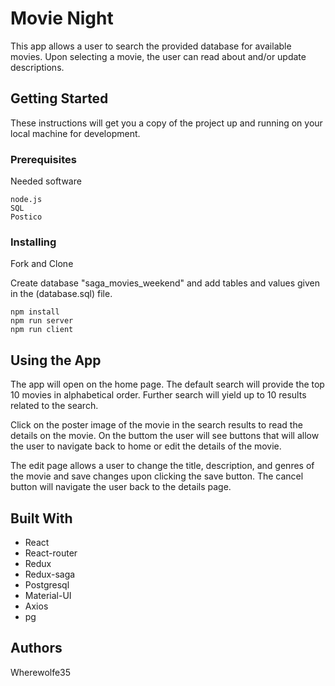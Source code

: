 # Movie Night

This app allows a user to search the provided database for available movies.  Upon selecting a movie, the user can read about and/or update descriptions.

## Getting Started

These instructions will get you a copy of the project up and running on your local machine for development.

### Prerequisites

Needed software

```
node.js
SQL
Postico
```

### Installing

Fork and Clone

Create database "saga_movies_weekend" and add tables and values given in the (database.sql) file.

```
npm install
npm run server
npm run client
```

## Using the App
The app will open on the home page. The default search will provide the top 10 movies in alphabetical order.  Further search will yield up to 10 results related to the search.

Click on the poster image of the movie in the search results to read the details on the movie. On the buttom the user will see buttons that will allow the user to navigate back to home or edit the details of the movie.

The edit page allows a user to change the title, description, and genres of the movie and save changes upon clicking the save button.  The cancel button will navigate the user back to the details page. 

## Built With

* React
* React-router
* Redux
* Redux-saga
* Postgresql
* Material-UI
* Axios
* pg


## Authors

Wherewolfe35
